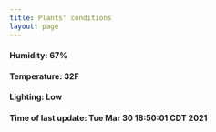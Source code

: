 ```yaml
---
title: Plants' conditions
layout: page
---
```



#### Humidity: 67%
#### Temperature: 32F
#### Lighting: Low
#### Time of last update: Tue Mar 30 18:50:01 CDT 2021
